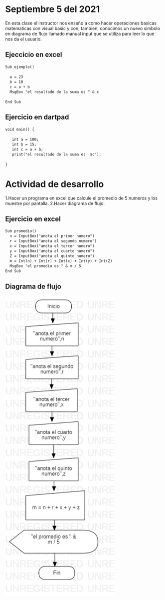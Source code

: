 # Septiembre 5 del 2021

 En esta clase el instructor nos enseño a como hacer operaciones basicas
  matematicas con visual basic y con, tambien, conocimos un nuevo simbolo
  en diagrama de flujo llamado manual input que se utiliza para leer lo que nos
  da el usuario.

## Ejeccicio en excel

```
Sub ejemplo()

  a = 23
  b = 10
  c = a + b
  MsgBox "el resultado de la suma es " & c

End Sub
```

## Ejercicio en dartpad

```
void main() {

   int a = 100;
   int b = 15;
   int c = a + b;
   print("el resultado de la suma es  $c");

}
```

# Actividad de desarrollo

1.Hacer un programa en excel que calcule el promedio de 5 numeros y los
muestre por pantalla.
2.Hacer diagrama de flujo.

## Ejercicio en excel

```
Sub promedio()
  n = InputBox("anota el primer numero")
  r = InputBox("anota el segundo numero")
  x = InputBox("anota el tercer numero")
  y = InputBox("anota el cuarto numero")
  Z = InputBox("anota el quinto numero")
  m = Int(n) + Int(r) + Int(x) + Int(y) + Int(Z)
  MsgBox "el promedio es " & m / 5
End Sub
```
## Diagrama de flujo

<img src ="img-ejercicio-2/diagrama-flujo-2.jpg" width ="350">
